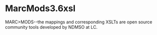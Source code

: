 # MarcMods3.6xsl
MARC>MODS--the mappings and corresponding XSLTs are open source community tools developed by NDMSO at LC.
